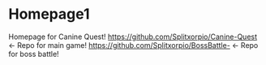 # Homepage1
Homepage for Canine Quest!
https://github.com/Splitxorpio/Canine-Quest <- Repo for main game!
https://github.com/Splitxorpio/BossBattle- <- Repo for boss battle!
